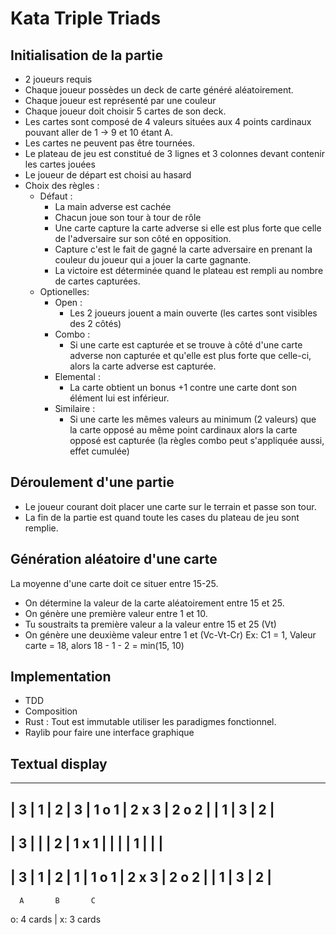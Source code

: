 # Kata Triple Triads

## Initialisation de la partie
- 2 joueurs requis
- Chaque joueur possèdes un deck de carte généré aléatoirement.
- Chaque joueur est représenté par une couleur
- Chaque joueur doit choisir 5 cartes de son deck.
- Les cartes sont composé de 4 valeurs situées aux 4 points cardinaux pouvant aller de 1 -> 9 et 10 étant A.
- Les cartes ne peuvent pas être tournées.
- Le plateau de jeu est constitué de 3 lignes et 3 colonnes devant contenir les cartes jouées
- Le joueur de départ est choisi au hasard
- Choix des règles :
    - Défaut :
        - La main adverse est cachée
        - Chacun joue son tour à tour de rôle
        - Une carte capture la carte adverse si elle est plus forte que celle de l'adversaire sur son côté en opposition.
        - Capture c'est le fait de gagné la carte adversaire en prenant la couleur du joueur qui a jouer la carte gagnante.
        - La victoire est déterminée quand le plateau est rempli au nombre de cartes capturées.
    - Optionelles:
        - Open : 
            - Les 2 joueurs jouent a main ouverte (les cartes sont visibles des 2 côtés)
        - Combo :
            - Si une carte est capturée et se trouve à côté d'une carte adverse non capturée et qu'elle est plus forte que celle-ci, alors la carte adverse est capturée.
        - Elemental : 
            - La carte obtient un bonus +1 contre une carte dont son élément lui est inférieur.
        - Similaire :
            - Si une carte  les mêmes valeurs au minimum (2 valeurs) que la carte opposé au même point cardinaux alors la carte opposé est capturée (la règles combo peut s'appliquée aussi, effet cumulée)

## Déroulement d'une partie
- Le joueur courant doit placer une carte sur le terrain et passe son tour.
- La fin de la partie est quand toute les cases du plateau de jeu sont remplie.


## Génération aléatoire d'une carte
La moyenne d'une carte doit ce situer entre 15-25.
- On détermine la valeur de la carte aléatoirement entre 15 et 25.
- On génère une première valeur entre 1 et 10.
- Tu soustraits ta première valeur a la valeur entre 15 et 25 (Vt)
- On génère une deuxième valeur entre 1 et (Vc-Vt-Cr) Ex: C1 = 1, Valeur carte = 18, alors 18 - 1 - 2 = min(15, 10)

## Implementation
- TDD
- Composition
- Rust : Tout est immutable utiliser les paradigmes fonctionnel.
- Raylib pour faire une interface graphique


## Textual display

  -------------------------
  |   3   |   1   |   2   |
3 | 1 o 1 | 2 x 3 | 2 o 2 |
  |   1   |   3   |   2   |
  -------------------------
  |   3   |       |       |
2 | 1 x 1 |       |       |
  |   1   |       |       |
  -------------------------
  |   3   |   1   |   2   |
1 | 1 o 1 | 2 x 3 | 2 o 2 |
  |   1   |   3   |   2   |
  -------------------------
      A       B       C

o: 4 cards | x: 3 cards